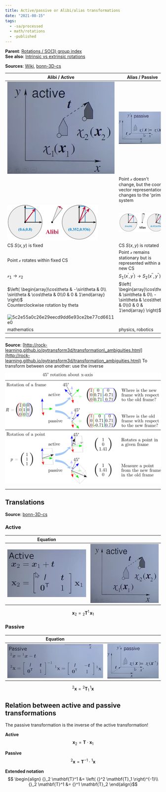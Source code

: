 ```yaml
---
title: Active/passive or Alibi/alias transformations
date: "2021-08-15"
tags:
  - -sa/processed
  - math/rotations
  - -published
---
```


**Parent**: [Rotations / SO(3) group index](math/rotations/rotations-so3-group-index.md)   
**See also**: [Intrinsic vs extrinsic rotations](math/rotations/intrinsic-vs-extrinsic-rotations.md)

**Sources**: [Wiki](http://en.wikipedia.org/wiki/Rotation_matrix%20-%20Ambiguities), [bonn-3D-cs](bibliography/bonn-3D-cs.md)

| Alibi / Active                                                                                                                                       | Alias / Passive                                                                                                |
| ---------------------------------------------------------------------------------------------------------------------------------------------------- | -------------------------------------------------------------------------------------------------------------- |
| ![](/_img/active-trans.png)                                                                                                                          | ![](/_img/passive-trans.png)                                                                                   |
|                                                                                                                                                      | Point $\mathcal{x}$ doesn't change, but the coord vector representation changes to the 'prime' system          |
| ![](/_img/alibi-trafo.png)                                                                                                                           | ![](/_img/alias-trafo.png)                                                                                      |
| CS $S(x,\, y)$ is fixed                                                                                                                              | CS $S(x,\, y)$ is rotated                                                                                      |
| Point $\mathcal{x}$ rotates within fixed CS                                                                                                          | Point $\mathcal{x}$ remains stationary but is represented within a new CS                                      |
| $\mathcal{x}_1 \rightarrow \mathcal{x}_2$                                                                                                            | $S_1(x^\prime,y^\prime) \rightarrow  S_2(x^{\prime\prime}, y^{\prime\prime})$                                  |
| $\left( \begin{array}\cos\theta & -\sin\theta & 0\\ \sin\theta & \cos\theta & 0\\0 & 0 & 1\end{array} \right)$<br>Counterclockwise rotation by theta | $\left( \begin{array}\cos\theta & \sin\theta & 0\\ -\sin\theta & \cos\theta & 0\\0 & 0 & 1\end{array} \right)$ |
| ![5c2e55a0c26e29eecd9dd6e93ce2be77cd6611e0](http://wikimedia.org/api/rest_v1/media/math/render/svg/5c2e55a0c26e29eecd9dd6e93ce2be77cd6611e0)         |                                                                                                                |
| mathematics                                                                                                                                          | physics, robotics                                                                                              |

---

**Source**: [http://rock-learning.github.io/pytransform3d/transformation\_ambiguities.html](http://rock-learning.github.io/pytransform3d/transformation_ambiguities.html)
To transform between one another: use the inverse 

![](/_img/rotation-representations.png)


---

## Translations

**Source**: [bonn-3D-cs](bibliography/bonn-3D-cs.md)

### Active
| Equation                       |                             |
| ------------------------------ | --------------------------- |
| ![](/_img/active-trans-eq.png) | ![](/_img/active-trans.png) |


$$\mathbf{x}_2 = {}_2 \mathbf{T}^1\, \mathbf{x}_1$$

### Passive
| Equation                  |                              |
| ------------------------- | ---------------------------- |
| ![](/_img/passive-eq.png) | ![](/_img/passive-trans.png) |

$${}^2\mathbf{x} = {}^2 \mathbf{T}_1\, {}^1\mathbf{x}$$

## Relation between active and passive transformations
The passive transformation is the inverse of the active transformation!

**Active**
$$ \mathbf{x}_2 = \mathbf{T} \cdot \mathbf{x}_1 $$

**Passive**
$$ {}^2\mathbf{x} = \mathbf{T}^{-1} \cdot {}^1\mathbf{x} $$

**Extended notation**
$$
\begin{align}
{}_2 \mathbf{T}^1 &= \left( {}^2 \mathbf{T}_1 \right)^{-1}\\
{}_2 \mathbf{T}^1 &= {}^1 \mathbf{T}_2
\end{align}$$